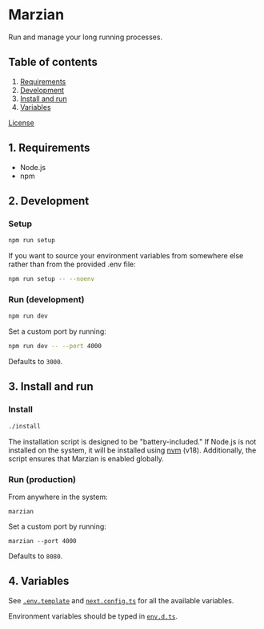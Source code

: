 # Marzian

Run and manage your long running processes.

## Table of contents

1. [Requirements](#1-requirements)
2. [Development](#2-development)
3. [Install and run](#3-install-and-run)
4. [Variables](#4-variables)

[License](LICENSE.md)

## 1. Requirements

- Node.js
- npm

## 2. Development

### Setup

```bash
npm run setup
```

If you want to source your environment variables from somewhere else rather than
from the provided .env file:

```bash
npm run setup -- --noenv
```

### Run (development)

```bash
npm run dev
```

Set a custom port by running:

```bash
npm run dev -- --port 4000
```

Defaults to `3000`.

## 3. Install and run

### Install

```bash
./install
```

The installation script is designed to be "battery-included." If Node.js is not
installed on the system, it will be installed using [nvm](https://github.com/nvm-sh/nvm)
(v18). Additionally, the script ensures that Marzian is enabled globally.

### Run (production)

From anywhere in the system:

```shell
marzian
```

Set a custom port by running:

```shell
marzian --port 4000
```

Defaults to `8080`.

## 4. Variables

See [`.env.template`](.env.template) and [`next.config.ts`](next.config.ts) for
all the available variables.

Environment variables should be typed in [`env.d.ts`](env.d.ts).
